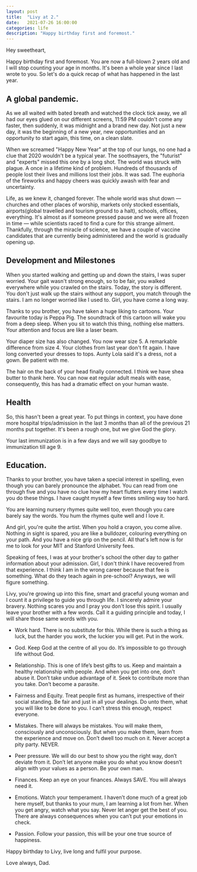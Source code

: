 ```yaml
---
layout: post
title:  "Livy at 2."
date:   2021-07-26 16:00:00
categories: life
description: "Happy birthday first and foremost."
---
```

Hey sweetheart,

Happy birthday first and foremost. You are now a full-blown 2 years old and I will stop counting your age in months. It's been a whole year since I last wrote to you. So let's do a quick recap of what has happened in the last year.

## A global pandemic.
As we all waited with bated breath and watched the clock tick away, we all had our eyes glued on our different screens, 11:59 PM couldn't come any faster, then suddenly, it was midnight and a brand new day. Not just a new day, it was the beginning of a new year, new opportunities and an opportunity to start again, this time, on a clean slate. 

When we screamed "Happy New Year" at the top of our lungs, no one had a clue that 2020 wouldn't be a typical year. The soothsayers, the "futurist" and "experts" missed this one by a long shot. The world was struck with plague. A once in a lifetime kind of problem. Hundreds of thousands of people lost their lives and millions lost their jobs. It was sad. The euphoria of the fireworks and happy cheers was quickly awash with fear and uncertainty.

Life, as we knew it, changed forever. The whole world was shut down &mdash; churches and other places of worship, markets only stocked essentials, airports(global travelled and tourism ground to a halt), schools, offices, everything. It's almost as if someone pressed pause and we were all frozen in time &mdash; while scientists raced to find a cure for this strange ailment. Thankfully, through the miracle of science, we have a couple of vaccine candidates that are currently being administered and the world is gradually opening up. 

## Development and Milestones
When you started walking and getting up and down the stairs, I was super worried. Your gait wasn't strong enough, so to be fair, you walked everywhere while you crawled on the stairs. Today, the story is different. You don't just walk up the stairs without any support, you match through the stairs. I am no longer worried like I used to. Girl, you have come a long way.

Thanks to you brother, you have taken a huge liking to cartoons. Your favourite today is Peppa Pig. The soundtrack of this cartoon will wake you from a deep sleep. When you sit to watch this thing, nothing else matters. Your attention and focus are like a laser beam.

Your diaper size has also changed. You now wear size 5. A remarkable difference from size 4. Your clothes from last year don't fit again. I have long converted your dresses to tops. Aunty Lola said it's a dress, not a gown. Be patient with me.

The hair on the back of your head finally connected. I think we have shea butter to thank here. You can now eat regular adult meals with ease, consequently, this has had a dramatic effect on your human waste.

## Health
So, this hasn't been a great year. To put things in context, you have done more hospital trips/admission in the last 3 months than all of the previous 21 months put together. It's been a rough one, but we give God the glory.

Your last immunization is in a few days and we will say goodbye to immunization till age 9.

## Education.
Thanks to your brother, you have taken a special interest in spelling, even though you can barely pronounce the alphabet. You can read from one through five and you have no clue how my heart flutters every time I watch you do these things. I have caught myself a few times smiling way too hard.

You are learning nursery rhymes quite well too, even though you care barely say the words. You hum the rhymes quite well and I love it.

And girl, you're quite the artist. When you hold a crayon, you come alive. Nothing in sight is spared, you are like a bulldozer, colouring everything on your path. And you have a nice grip on the pencil. All that's left now is for me to look for your MIT and Stanford University fees.

Speaking of fees, I was at your brother's school the other day to gather information about your admission. Girl, I don't think I have recovered from that experience. I think I am in the wrong career because that fee is something. What do they teach again in pre-school? Anyways, we will figure something.

Livy, you're growing up into this fine, smart and graceful young woman and I count it a privilege to guide you through life. I sincerely admire your bravery. Nothing scares you and I pray you don't lose this spirit. I usually leave your brother with a few words. Call it a guiding principle and today, I will share those same words with you.

* Work hard. There is no substitute for this. While there is such a thing as luck, but the harder you work, the luckier you will get. Put in the work.

* God. Keep God at the centre of all you do. It’s impossible to go through life without God.

* Relationship. This is one of life’s best gifts to us. Keep and maintain a healthy relationship with people. And when you get into one, don’t abuse it. Don’t take undue advantage of it. Seek to contribute more than you take. Don’t become a parasite.

* Fairness and Equity. Treat people first as humans, irrespective of their social standing. Be fair and just in all your dealings. Do unto them, what you will like to be done to you. I can’t stress this enough, respect everyone.

* Mistakes. There will always be mistakes. You will make them, consciously and unconsciously. But when you make them, learn from the experience and move on. Don’t dwell too much on it. Never accept a pity party. NEVER.

* Peer pressure. We will do our best to show you the right way, don’t deviate from it. Don’t let anyone make you do what you know doesn’t align with your values as a person. Be your own man.

* Finances. Keep an eye on your finances. Always SAVE. You will always need it.

* Emotions. Watch your temperament. I haven’t done much of a great job here myself, but thanks to your mum, I am learning a lot from her. When you get angry, watch what you say. Never let anger get the best of you. There are always consequences when you can’t put your emotions in check.

* Passion. Follow your passion, this will be your one true source of happiness.



Happy birthday to Livy, live long and fulfil your purpose.

Love always,
Dad.